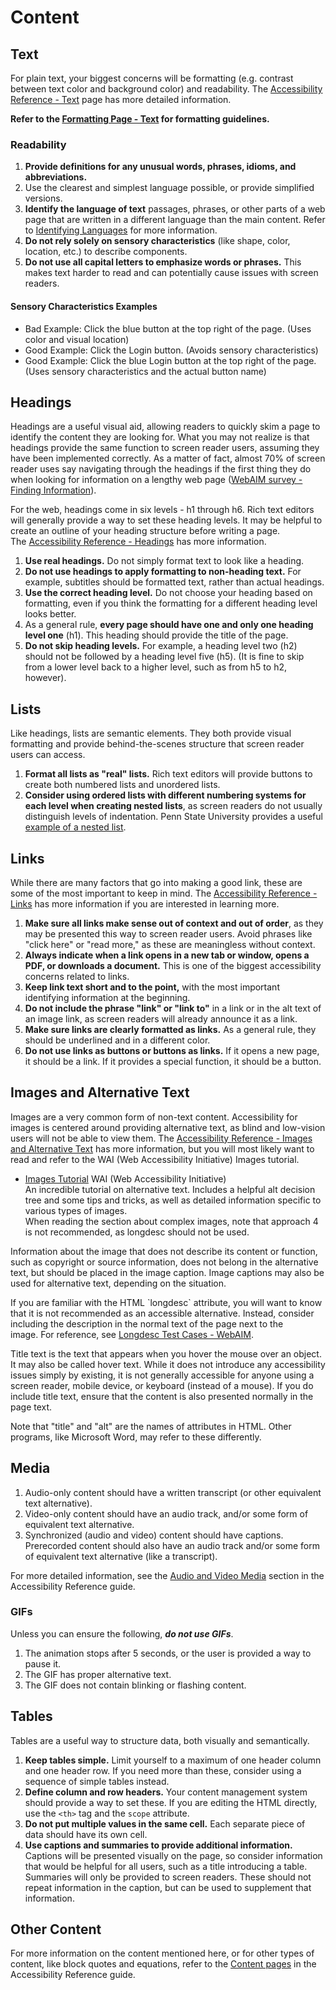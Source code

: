 # Content

## Text

For plain text, your biggest concerns will be formatting (e.g. contrast between text color and background color) and readability. The [Accessibility Reference - Text](https://guides.ou.edu/accessibility-reference/content/text) page has more detailed information.

**Refer to the [Formatting Page - Text](https://guides.ou.edu/digital-accessibility/general/formatting#s-lg-box-wrapper-31032640) for formatting guidelines.**

### Readability

1.  **Provide definitions for any unusual words, phrases, idioms, and abbreviations.**
2.  Use the clearest and simplest language possible, or provide simplified versions.
3.  **Identify the language of text** passages, phrases, or other parts of a web page that are written in a different language than the main content. Refer to [Identifying Languages](https://guides.ou.edu/accessibility-reference/content/text#identifying-languages) for more information.
4.  **Do not rely solely on sensory characteristics** (like shape, color, location, etc.) to describe components.
5.  **Do not use all capital letters to emphasize words or phrases.** This makes text harder to read and can potentially cause issues with screen readers.

#### Sensory Characteristics Examples

-   Bad Example: Click the blue button at the top right of the page. (Uses color and visual location)
-   Good Example: Click the Login button. (Avoids sensory characteristics)
-   Good Example: Click the blue Login button at the top right of the page. (Uses sensory characteristics and the actual button name)

## Headings

Headings are a useful visual aid, allowing readers to quickly skim a page to identify the content they are looking for. What you may not realize is that headings provide the same function to screen reader users, assuming they have been implemented correctly. As a matter of fact, almost 70% of screen reader uses say navigating through the headings if the first thing they do when looking for information on a lengthy web page ([WebAIM survey - Finding Information](http://webaim.org/projects/screenreadersurvey8/#finding)).

For the web, headings come in six levels - h1 through h6. Rich text editors will generally provide a way to set these heading levels. It may be helpful to create an outline of your heading structure before writing a page. The [Accessibility Reference - Headings](https://guides.ou.edu/c.php?g=1145200&p=8358736#s-lg-box-wrapper-31173987) has more information.

1.  **Use real headings.** Do not simply format text to look like a heading.
2.  **Do not use headings to apply formatting to non-heading text.** For example, subtitles should be formatted text, rather than actual headings.
3.  **Use the correct heading level.** Do not choose your heading based on formatting, even if you think the formatting for a different heading level looks better.
4.  As a general rule, **every page should have one and only one heading level one** (h1). This heading should provide the title of the page.
5.  **Do not skip heading levels.** For example, a heading level two (h2) should not be followed by a heading level five (h5). (It is fine to skip from a lower level back to a higher level, such as from h5 to h2, however).

## Lists

Like headings, lists are semantic elements. They both provide visual formatting and provide behind-the-scenes structure that screen reader users can access.

1.  **Format all lists as "real" lists.** Rich text editors will provide buttons to create both numbered lists and unordered lists.
2.  **Consider using ordered lists with different numbering systems for each level when creating nested lists**, as screen readers do not usually distinguish levels of indentation. Penn State University provides a useful [example of a nested list](https://accessibility.psu.edu/listshtml/#nested).

## Links

While there are many factors that go into making a good link, these are some of the most important to keep in mind. The [Accessibility Reference - Links](https://guides.ou.edu/c.php?g=1145200&p=8358736#s-lg-box-wrapper-31175045) has more information if you are interested in learning more.

1.  **Make sure all links make sense out of context and out of order**, as they may be presented this way to screen reader users. Avoid phrases like "click here" or "read more," as these are meaningless without context.
2.  **Always indicate when a link opens in a new tab or window, opens a PDF, or downloads a document.** This is one of the biggest accessibility concerns related to links.
3.  **Keep link text short and to the point,** with the most important identifying information at the beginning.
4.  **Do not include the phrase "link" or "link to"** in a link or in the alt text of an image link, as screen readers will already announce it as a link.
5.  **Make sure links are clearly formatted as links.** As a general rule, they should be underlined and in a different color.
6.  **Do not use links as buttons or buttons as links.** If it opens a new page, it should be a link. If it provides a special function, it should be a button.

## Images and Alternative Text

Images are a very common form of non-text content. Accessibility for images is centered around providing alternative text, as blind and low-vision users will not be able to view them. The [Accessibility Reference - Images and Alternative Text](https://guides.ou.edu/c.php?g=1145200&p=8359477#s-lg-box-wrapper-31176566) has more information, but you will most likely want to read and refer to the WAI (Web Accessibility Initiative) Images tutorial.

-   [Images Tutorial](https://www.w3.org/WAI/tutorials/images/) WAI (Web Accessibility Initiative)  
An incredible tutorial on alternative text. Includes a helpful alt decision tree and some tips and tricks, as well as detailed information specific to various types of images.  
When reading the section about complex images, note that approach 4 is not recommended, as longdesc should not be used.
    

Information about the image that does not describe its content or function, such as copyright or source information, does not belong in the alternative text, but should be placed in the image caption. Image captions may also be used for alternative text, depending on the situation.

If you are familiar with the HTML \`longdesc\` attribute, you will want to know that it is not recommended as an accessible alternative. Instead, consider including the description in the normal text of the page next to the image. For reference, see [Longdesc Test Cases - WebAIM](https://webaim.org/techniques/alttext/longdesctestcases.htm).

Title text is the text that appears when you hover the mouse over an object. It may also be called hover text. While it does not introduce any accessibility issues simply by existing, it is not generally accessible for anyone using a screen reader, mobile device, or keyboard (instead of a mouse). If you do include title text, ensure that the content is also presented normally in the page text.

Note that "title" and "alt" are the names of attributes in HTML. Other programs, like Microsoft Word, may refer to these differently.

## Media

1.  Audio-only content should have a written transcript (or other equivalent text alternative).
2.  Video-only content should have an audio track, and/or some form of equivalent text alternative.
3.  Synchronized (audio and video) content should have captions. Prerecorded content should also have an audio track and/or some form of equivalent text alternative (like a transcript).

For more detailed information, see the [Audio and Video Media](https://guides.ou.edu/accessibility-reference/content/media#s-lg-box-wrapper-31176592) section in the Accessibility Reference guide.

### GIFs

Unless you can ensure the following, **_do not use GIFs_**.

1.  The animation stops after 5 seconds, or the user is provided a way to pause it.
2.  The GIF has proper alternative text.
3.  The GIF does not contain blinking or flashing content.

## Tables

Tables are a useful way to structure data, both visually and semantically.

1.  **Keep tables simple.** Limit yourself to a maximum of one header column and one header row. If you need more than these, consider using a sequence of simple tables instead.
2.  **Define column and row headers.** Your content management system should provide a way to set these. If you are editing the HTML directly, use the `<th>` tag and the `scope` attribute.
3.  **Do not put multiple values in the same cell.** Each separate piece of data should have its own cell.
4.  **Use captions and summaries to provide additional information.** Captions will be presented visually on the page, so consider information that would be helpful for all users, such as a title introducing a table. Summaries will only be provided to screen readers. These should not repeat information in the caption, but can be used to supplement that information.

## Other Content

For more information on the content mentioned here, or for other types of content, like block quotes and equations, refer to the [Content pages](https://guides.ou.edu/accessibility-reference/content) in the Accessibility Reference guide.
